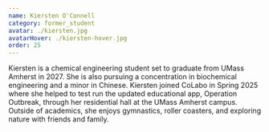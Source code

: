 ```yaml
---
name: Kiersten O'Connell
category: former_student
avatar: ./kiersten.jpg
avatarHover: ./kiersten-hover.jpg
order: 25
---
```


Kiersten is a chemical engineering student set to graduate from UMass Amherst in 2027. She is also pursuing a concentration in biochemical engineering and a minor in Chinese. Kiersten joined CoLabo in Spring 2025 where she helped to test run the updated educational app, Operation Outbreak, through her residential hall at the UMass Amherst campus. Outside of academics, she enjoys gymnastics, roller coasters, and exploring nature with friends and family.


